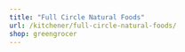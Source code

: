 ```yaml
---
title: "Full Circle Natural Foods"
url: /kitchener/full-circle-natural-foods/
shop: greengrocer
---
```

